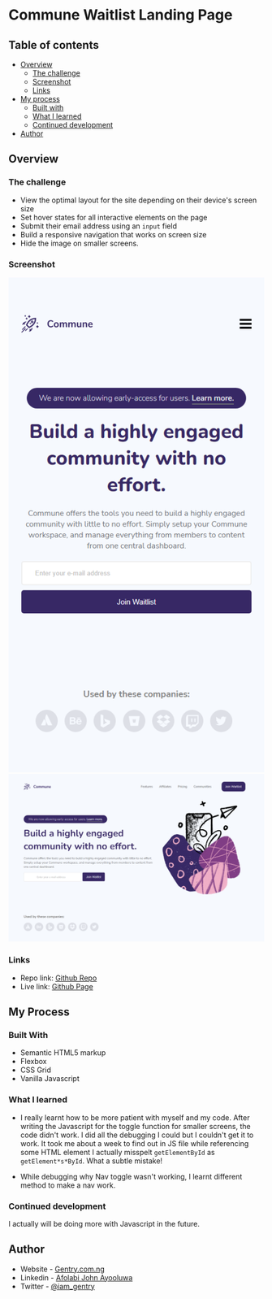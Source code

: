 # Commune Waitlist Landing Page

## Table of contents

- [Overview](#overview)
  - [The challenge](#the-challenge)
  - [Screenshot](#screenshot)
  - [Links](#links)
- [My process](#my-process)
  - [Built with](#built-with)
  - [What I learned](#what-i-learned)
  - [Continued development](#continued-development)
- [Author](#author)


## Overview

### The challenge

- View the optimal layout for the site depending on their device's screen size
- Set hover states for all interactive elements on the page
- Submit their email address using an `input` field
- Build a responsive navigation that works on screen size
- Hide the image on smaller screens.

### Screenshot

![Mobile View](./screenshot%20MobileView.png)
![Desktop View](./DesktopView.png)

### Links

- Repo link: [Github Repo](https://github.io/GentryHQ)
- Live link: [Github Page](https://github.io/GentryHQ)


## My Process

### Built With
- Semantic HTML5 markup
- Flexbox
- CSS Grid
- Vanilla Javascript

### What I learned

- I really learnt how to be more patient with myself and my code. After writing the Javascript for the toggle function for smaller screens, the code didn't work. I did all the debugging I could but I couldn't get it to work. It took me about a week to find out in JS file while referencing some HTML element I actually misspelt `getElementById` as `getElement*s*ById`. What a subtle mistake!

- While debugging why Nav toggle wasn't working, I learnt different method to make a nav work.

### Continued development

I actually will be doing more with Javascript in the future.

## Author

- Website - [Gentry.com.ng](https://www.gentry.com.ng)
- Linkedin - [Afolabi John Ayooluwa](https://www.linkedin.com/in/afolabi-john-ayooluwa)
- Twitter - [@iam_gentry](https://www.twitter.com/iam_gentry)
